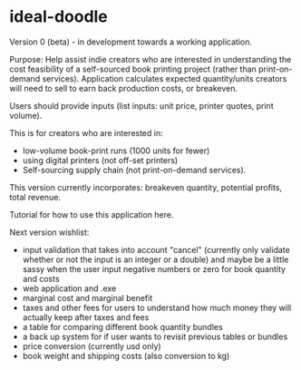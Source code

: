 # ideal-doodle 
Version 0 (beta) - in development towards a working application.

Purpose: Help assist indie creators who are interested in understanding the cost feasibility of a self-sourced book printing project (rather than print-on-demand services). Application calculates expected quantity/units creators will need to sell to earn back production costs, or breakeven. 

Users should provide inputs (list inputs: unit price, printer quotes, print volume). 

This is for creators who are interested in: 
- low-volume book-print runs (1000 units for fewer) 
- using digital printers (not off-set printers)
- Self-sourcing supply chain (not print-on-demand services).

This version currently incorporates: breakeven quantity, potential profits, total revenue. 

Tutorial for how to use this application here.

Next version wishlist: 
- input validation that takes into account "cancel" (currently only validate whether or not the input is an integer or a double) and maybe be a little sassy when the user input negative numbers or zero for book quantity and costs
- web application and .exe
- marginal cost and marginal benefit
- taxes and other fees for users to understand how much money they will actually keep after taxes and fees
- a table for comparing different book quantity bundles 
- a back up system for if user wants to revisit previous tables or bundles
- price conversion (currently usd only)
- book weight and shipping costs (also conversion to kg)

